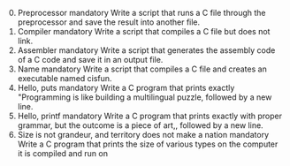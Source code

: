 0. Preprocessor
mandatory
Write a script that runs a C file through the preprocessor and save the result into another file.
1. Compiler
mandatory
Write a script that compiles a C file but does not link.
2. Assembler
mandatory
Write a script that generates the assembly code of a C code and save it in an output file.
3. Name
mandatory
Write a script that compiles a C file and creates an executable named cisfun.
4. Hello, puts
mandatory
Write a C program that prints exactly "Programming is like building a multilingual puzzle, followed by a new line.
5. Hello, printf
mandatory
Write a C program that prints exactly with proper grammar, but the outcome is a piece of art,, followed by a new line.
6. Size is not grandeur, and territory does not make a nation
mandatory
Write a C program that prints the size of various types on the computer it is compiled and run on
